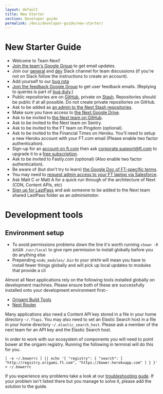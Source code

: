 ```yaml
---
layout: default
title: New Starter
section: Developer guide
permalink: /docs/developer-guide/new-starter/
---
```


# New Starter Guide

- Welcome to Team Next!
- [Join the team's Google Group](https://groups.google.com/a/ft.com/forum/#!forum/next.team) to get email updates.
- Join our [general](https://financialtimes.slack.com/messages/ft-next/) and [dev](https://financialtimes.slack.com/messages/ft-next-dev/) Slack channel for team discussions (if you're not on Slack follow the instructions to create an account).
- Add yourself to our [bug rota](https://docs.google.com/spreadsheets/d/1mbJQYJOgXAH2KfgKUM1Vgxq8FUIrahumb39wzsgStu0/edit#gid=0)
- [Join the feedback Google Group](https://groups.google.com/a/ft.com/forum/#!forum/next.feedback) to get user feedback emails. (Replying to queries is part of [bug duty](http://financial-times.github.io/next/docs/developer-guide/bug-duty/).)
- Public repositories are on [GitHub](https://github.com/Financial-Times/), private on [Stash](http://git.svc.ft.com/projects/NEXT).  Repositories should be public if at all possible.  Do not create private repositories on GitHub.
- Ask to be added as [an admin to the Next Stash repositories](http://git.svc.ft.com/plugins/servlet/projectpermissions/NEXT).
- Make sure you have access to [the Next Google Drive](https://drive.google.com/open?id=0B0DDxFh3ZO93T3VYbkZVZnNEQk0&authuser=1).
- Ask to be invited to [the Next team on GitHub](https://github.com/orgs/Financial-Times/teams/next).
- Ask to be invited to the Next team on Sentry.
- Ask to be invited to the FT team on Pingdom (optional).
- Ask to be invited to the Financial Times on Heroku. You'll need to setup a new Heroku account with your FT.com email (Please enable two factor authentication).
- Sign-up for an [account on ft.com](http://registration.ft.com/registration) then ask corporate.support@ft.com to upgrade it to a [free subscription](https://neo.pearson.com/community/enabling-functions/ges-human-resources/reward/my_benefits_uk/blog/2012/10/09/ftcom-subscriptions).
- Ask to be invited to Fastly.com (optional) (Also enable two factor authentication).
- Be aware of (but don't try to learn) [the Google Doc of FT-specific terms](https://docs.google.com/a/ft.com/spreadsheet/ccc?key=0AlHku4bDWky2dDZraDlKNzhOY1JDZzM5Mk5COGs5MFE#gid=0).
- You may need to [request admin access to your FT laptop via Salesforce](https://financialtimes.my.salesforce.com/home/home.jsp).
- Ask Matt C or Matt A for a quick run through of the architecture of Next (CDN, Content APIs, etc)
- [Sign up for LastPass](https://docs.google.com/document/d/11g8nghpv0aCnmh49FK8AK9wxUWC_Wj9swCAURKniJ4o/edit) and ask someone to be added to the Next team shared LastPass folder as an *administrator*.

# Development tools

## Environment setup
* To avoid permissions problems down the line it's worth running `chown -R $USER /usr/local` to give npm permission to install globally before you do anything else
* Prepending `node_modules/.bin` to your `$PATH` will mean you have to install fewer things globally and will pick up local updates to modules that provide a cli

Almost all Next applications rely on the following tools installed globally on development machines.  Please ensure both of these are successfully installed onto your development environment first:-

- [Origami Build Tools](https://github.com/Financial-Times/origami-build-tools/)
- [Next Router](http://git.svc.ft.com/projects/NEXT/repos/router/browse)

Many applications also need a Content API key stored in a file in your home directory `~/.ftapi`.  You may also need to set an Elastic Search host in a file in your home directory `~/.elastic_search_host`.  Please ask a member of the next team for an API key and the Elastic Search host.

In order to work with our ecosystem of components you will need to point bower at the origami registry. Running the following in terminal will do this for you.

```
[ -e ~/.bowerrc ] || echo '{ "registry": { "search": [ "http://registry.origami.ft.com", "https://bower.herokuapp.com" ] } }' > ~/.bowerrc
```

If you experience any problems take a look at our [troubleshooting gude](/docs/developer-guide/troubleshooting/). If your problem isn't listed there but you manage to solve it, please add the solution to the guide.
